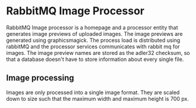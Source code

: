 # RabbitMQ Image Processor

RabbitMQ Image processor is a homepage and a processor entity that generates image
previews of uploaded images. The image previews are generated using graphicsmagick.
The process load is distributed using rabbitMQ and the processor services communicates with
rabbit mq for images. The image preview names are stored as the adler32 checksum,
so that a database doesn't have to store information about every single file.

## Image processing

Images are only processed into a single image format. They are scaled down to
size such that the maximum width and maximum height is 700 px.